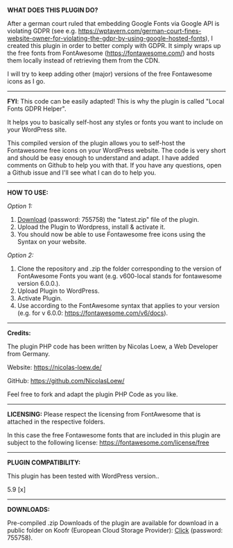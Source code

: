 **WHAT DOES THIS PLUGIN DO?**

After a german court ruled that embedding Google Fonts via Google API is violating GDPR (see e.g. https://wptavern.com/german-court-fines-website-owner-for-violating-the-gdpr-by-using-google-hosted-fonts), I created this plugin in order to better comply with GDPR. It simply wraps up the free fonts from FontAwesome (https://fontawesome.com/) and hosts them locally instead of retrieving them from the CDN.

I will try to keep adding other (major) versions of the free Fontawesome icons as I go.

--------------------------------------------------------------------------------------------------------------------------------------------------

**FYI**: This code can be easily adapted! This is why the plugin is called "Local Fonts GDPR Helper".

It helps you to basically self-host any styles or fonts you want to include on your WordPress site.

This compiled version of the plugin allows you to self-host the Fontawesome free icons on your WordPress website. The code is very short and should be easy enough to understand and adapt. I have added comments on Github to help you with that. If you have any questions, open a Github issue and I'll see what I can do to help you.

  

--------------------------------------------------------------------------------------------------------------------------------------------------

**HOW TO USE:**

*Option 1:*

1) [Download](https://k00.fr/oeuh60hq) (password: 755758) the "latest.zip" file of the plugin. 
2) Upload the Plugin to Wordpress, install & activate it.
3) You should now be able to use Fontawesome free icons using the Syntax on your website.

  

*Option 2:*

1) Clone the repository and .zip the folder corresponding to the version of FontAwesome Fonts you want (e.g. v600-local stands for fontawesome version 6.0.0.).
2) Upload Plugin to WordPress.
3) Activate Plugin.
4) Use according to the FontAwesome syntax that applies to your version (e.g. for v 6.0.0: https://fontawesome.com/v6/docs).

--------------------------------------------------------------------------------------------------------------------------------------------------

**Credits:**

The plugin PHP code has been written by Nicolas Loew, a Web Developer from Germany.

Website: https://nicolas-loew.de/

GitHub: https://github.com/NicolasLoew/

Feel free to fork and adapt the plugin PHP Code as you like.

  

--------------------------------------------------------------------------------------------------------------------------------------------------

**LICENSING:** Please respect the licensing from FontAwesome that is attached in the respective folders.

In this case the free Fontawesome fonts that are included in this plugin are subject to the following license: https://fontawesome.com/license/free

--------------------------------------------------------------------------------------------------------------------------------------------------

**PLUGIN COMPATIBILITY:**

This plugin has been tested with WordPress version..

5.9 [x]

---------------------------------------------------------------

**DOWNLOADS:**

Pre-compiled .zip Downloads of the plugin are available for download in a public folder on Koofr (European Cloud Storage Provider): [Click](https://k00.fr/oeuh60hq) (password: 755758).

